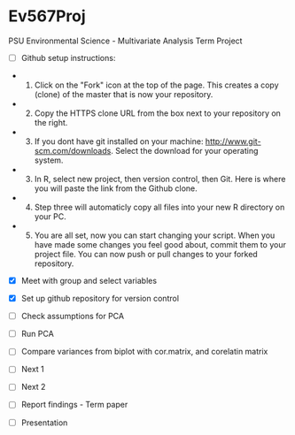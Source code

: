 # Ev567Proj
PSU Environmental Science - Multivariate Analysis Term Project

- [ ] Github setup instructions:  
- 1.  Click on the "Fork" icon at the top of the page.  This creates a copy (clone) of the master that is now your repository.
- 2.  Copy the HTTPS clone URL from the box next to your repository on the right.
- 3. If you dont have git installed on your machine:  http://www.git-scm.com/downloads. Select the download for your operating system.
- 3. In R, select new project, then version control, then Git.  Here is where you will paste the link from the Github clone.
- 4. Step three will automaticly copy all files into your new R directory on your PC.
- 5.  You are all set, now you can start changing your script.  When you have made some changes you feel good about, commit them to your project file.  You can now push or pull changes to your forked repository.

- [x] Meet with group and select variables
- [x] Set up github repository for version control
- [ ] Check assumptions for PCA
- [ ] Run PCA
- [ ] Compare variances from biplot with cor.matrix, and corelatin matrix
- [ ] Next 1
- [ ] Next 2
- [ ] Report findings - Term paper
- [ ] Presentation

